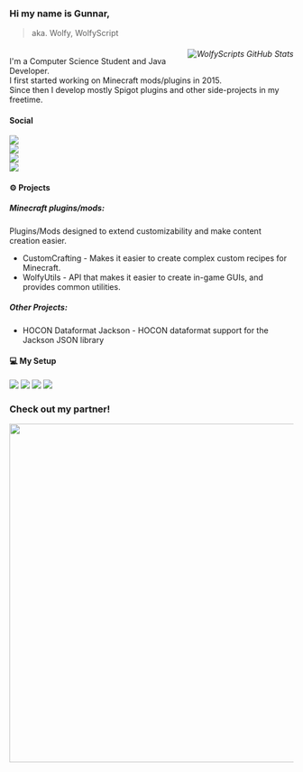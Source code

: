 ### Hi my name is Gunnar,
> aka. Wolfy, WolfyScript

###### <a href="https://github.com/anuraghazra/github-readme-stats"><img align="right" alt="WolfyScripts GitHub Stats" src="https://github-readme-stats-git-masterrstaa-rickstaa.vercel.app/api?username=WolfyScript&count_private=true&include_all_commits=true&show_icons=true&theme=dracula"><a/>

I'm a Computer Science Student and Java Developer.   
I first started working on Minecraft mods/plugins in 2015.  
Since then I develop mostly Spigot plugins and other side-projects in my freetime.  

#### Social
[![](https://img.shields.io/static/v1?style=for-the-badge&logo=mastodon&logoColor=3088D4&logoWidth=40&label=Mastodon%E2%A0%80&message=@wolfyscript&labelColor=282C37&color=313543)](https://craftodon.social/@wolfyscript)  
[![](https://img.shields.io/discord/477026331096514571?color=5865F2&label=Discord%20%20%20%20%20%20%20%20%E2%A0%80&labelColor=5865F2&logoWidth=40&logo=discord&logoColor=ffffff&style=for-the-badge)](https://discord.gg/qGhDTSr)  
[![](https://img.shields.io/static/v1?style=for-the-badge&logo=youtube&logoColor=ffffff&logoWidth=40&label=YouTube%20%20%20%E2%A0%80&message=@wolfyscript&labelColor=FF0000&color=FF0000)](https://www.youtube.com/@wolfyscript)  
[![](https://img.shields.io/static/v1?style=for-the-badge&logo=patreon&logoColor=ffffff&logoWidth=40&label=Patreon%20%20%20%20%20%E2%A0%80&message=WolfyScript&labelColor=FF424D&color=FF424D)](https://www.patreon.com/wolfyscript)
<br clear="right"/>

#### :gear:  Projects

##### Minecraft plugins/mods:
Plugins/Mods designed to extend customizability and make content creation easier.
* CustomCrafting - Makes it easier to create complex custom recipes for Minecraft.
* WolfyUtils     - API that makes it easier to create in-game GUIs, and provides common utilities.  

##### Other Projects:
* HOCON Dataformat Jackson - HOCON dataformat support for the Jackson JSON library

#### :computer: My Setup

[![](https://img.shields.io/static/v1?style=for-the-badge&logo=manjaro&logoColor=white&label=MANJARO&message=KDE%20Plasma&labelColor=258572&color=1f7262)](https://manjaro.org/)
![](https://img.shields.io/badge/AMD%20Ryzen_9_3900X-ED1C24?style=for-the-badge&logo=amd&logoColor=white)
![](https://img.shields.io/badge/NVIDIA-GTX1080-76B900?style=for-the-badge&logo=nvidia&logoColor=white)
![](https://img.shields.io/static/v1?style=for-the-badge&label=RAM&message=32GB&color=blue)  

### Check out my partner!
<a href="https://billing.kinetichosting.net/aff.php?aff=345">
  <img width="600px" src="https://user-images.githubusercontent.com/41468455/237019976-6b66b7f4-3d26-4b2f-b858-463ffe675531.png"/>
</a>

<!--
**WolfyScript/WolfyScript** is a ✨ _special_ ✨ repository because its `README.md` (this file) appears on your GitHub profile.


Here are some ideas to get you started:

- 🔭 I’m currently working on ...
- 🌱 I’m currently learning ...
- 👯 I’m looking to collaborate on ...
- 🤔 I’m looking for help with ...
- 💬 Ask me about ...
- 📫 How to reach me: ...
- 😄 Pronouns: ...
- ⚡ Fun fact: ...
-->

